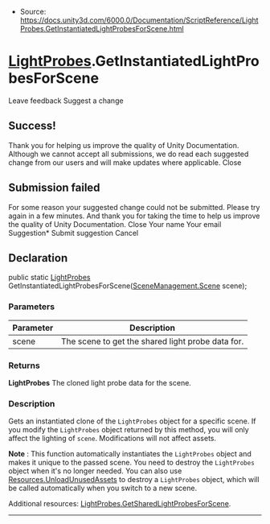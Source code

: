* Source: https://docs.unity3d.com/6000.0/Documentation/ScriptReference/LightProbes.GetInstantiatedLightProbesForScene.html

#  [LightProbes](https://docs.unity3d.com/6000.0/Documentation/ScriptReference/LightProbes.html).GetInstantiatedLightProbesForScene
Leave feedback
Suggest a change
## Success!
Thank you for helping us improve the quality of Unity Documentation. Although we cannot accept all submissions, we do read each suggested change from our users and will make updates where applicable.
Close
## Submission failed
For some reason your suggested change could not be submitted. Please <a>try again</a> in a few minutes. And thank you for taking the time to help us improve the quality of Unity Documentation.
Close
Your name Your email Suggestion* Submit suggestion
Cancel
## Declaration
public static [LightProbes](https://docs.unity3d.com/6000.0/Documentation/ScriptReference/LightProbes.html) GetInstantiatedLightProbesForScene([SceneManagement.Scene](https://docs.unity3d.com/6000.0/Documentation/ScriptReference/SceneManagement.Scene.html) scene); 
### Parameters
Parameter | Description  
---|---  
scene | The scene to get the shared light probe data for.  
### Returns
**LightProbes** The cloned light probe data for the scene. 
### Description
Gets an instantiated clone of the `LightProbes` object for a specific scene.
If you modify the `LightProbes` object returned by this method, you will only affect the lighting of `scene`. Modifications will not affect assets.  
  
**Note** : This function automatically instantiates the `LightProbes` object and makes it unique to the passed scene. You need to destroy the `LightProbes` object when it's no longer needed. You can also use [Resources.UnloadUnusedAssets](https://docs.unity3d.com/6000.0/Documentation/ScriptReference/Resources.UnloadUnusedAssets.html) to destroy a `LightProbes` object, which will be called automatically when you switch to a new scene.  
  
Additional resources: [LightProbes.GetSharedLightProbesForScene](https://docs.unity3d.com/6000.0/Documentation/ScriptReference/LightProbes.GetSharedLightProbesForScene.html).
* * *
